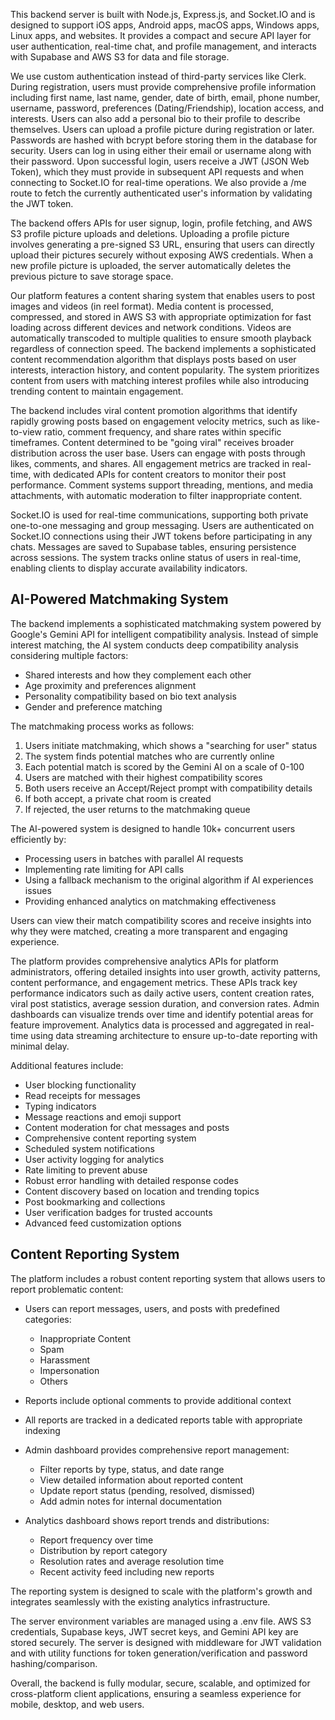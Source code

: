 This backend server is built with Node.js, Express.js, and Socket.IO and is designed to support iOS apps, Android apps, macOS apps, Windows apps, Linux apps, and websites. It provides a compact and secure API layer for user authentication, real-time chat, and profile management, and interacts with Supabase and AWS S3 for data and file storage.

We use custom authentication instead of third-party services like Clerk. During registration, users must provide comprehensive profile information including first name, last name, gender, date of birth, email, phone number, username, password, preferences (Dating/Friendship), location access, and interests. Users can also add a personal bio to their profile to describe themselves. Users can upload a profile picture during registration or later. Passwords are hashed with bcrypt before storing them in the database for security. Users can log in using either their email or username along with their password. Upon successful login, users receive a JWT (JSON Web Token), which they must provide in subsequent API requests and when connecting to Socket.IO for real-time operations. We also provide a /me route to fetch the currently authenticated user's information by validating the JWT token.

The backend offers APIs for user signup, login, profile fetching, and AWS S3 profile picture uploads and deletions. Uploading a profile picture involves generating a pre-signed S3 URL, ensuring that users can directly upload their pictures securely without exposing AWS credentials. When a new profile picture is uploaded, the server automatically deletes the previous picture to save storage space.

Our platform features a content sharing system that enables users to post images and videos (in reel format). Media content is processed, compressed, and stored in AWS S3 with appropriate optimization for fast loading across different devices and network conditions. Videos are automatically transcoded to multiple qualities to ensure smooth playback regardless of connection speed. The backend implements a sophisticated content recommendation algorithm that displays posts based on user interests, interaction history, and content popularity. The system prioritizes content from users with matching interest profiles while also introducing trending content to maintain engagement.

The backend includes viral content promotion algorithms that identify rapidly growing posts based on engagement velocity metrics, such as like-to-view ratio, comment frequency, and share rates within specific timeframes. Content determined to be "going viral" receives broader distribution across the user base. Users can engage with posts through likes, comments, and shares. All engagement metrics are tracked in real-time, with dedicated APIs for content creators to monitor their post performance. Comment systems support threading, mentions, and media attachments, with automatic moderation to filter inappropriate content.

Socket.IO is used for real-time communications, supporting both private one-to-one messaging and group messaging. Users are authenticated on Socket.IO connections using their JWT tokens before participating in any chats. Messages are saved to Supabase tables, ensuring persistence across sessions. The system tracks online status of users in real-time, enabling clients to display accurate availability indicators.

## AI-Powered Matchmaking System

The backend implements a sophisticated matchmaking system powered by Google's Gemini API for intelligent compatibility analysis. Instead of simple interest matching, the AI system conducts deep compatibility analysis considering multiple factors:

- Shared interests and how they complement each other
- Age proximity and preferences alignment
- Personality compatibility based on bio text analysis
- Gender and preference matching

The matchmaking process works as follows:
1. Users initiate matchmaking, which shows a "searching for user" status
2. The system finds potential matches who are currently online
3. Each potential match is scored by the Gemini AI on a scale of 0-100
4. Users are matched with their highest compatibility scores
5. Both users receive an Accept/Reject prompt with compatibility details
6. If both accept, a private chat room is created
7. If rejected, the user returns to the matchmaking queue

The AI-powered system is designed to handle 10k+ concurrent users efficiently by:
- Processing users in batches with parallel AI requests
- Implementing rate limiting for API calls
- Using a fallback mechanism to the original algorithm if AI experiences issues
- Providing enhanced analytics on matchmaking effectiveness

Users can view their match compatibility scores and receive insights into why they were matched, creating a more transparent and engaging experience.

The platform provides comprehensive analytics APIs for platform administrators, offering detailed insights into user growth, activity patterns, content performance, and engagement metrics. These APIs track key performance indicators such as daily active users, content creation rates, viral post statistics, average session duration, and conversion rates. Admin dashboards can visualize trends over time and identify potential areas for feature improvement. Analytics data is processed and aggregated in real-time using data streaming architecture to ensure up-to-date reporting with minimal delay.

Additional features include:
- User blocking functionality
- Read receipts for messages
- Typing indicators
- Message reactions and emoji support
- Content moderation for chat messages and posts
- Comprehensive content reporting system
- Scheduled system notifications
- User activity logging for analytics
- Rate limiting to prevent abuse
- Robust error handling with detailed response codes
- Content discovery based on location and trending topics
- Post bookmarking and collections
- User verification badges for trusted accounts
- Advanced feed customization options

## Content Reporting System

The platform includes a robust content reporting system that allows users to report problematic content:

- Users can report messages, users, and posts with predefined categories:
  - Inappropriate Content
  - Spam
  - Harassment
  - Impersonation
  - Others

- Reports include optional comments to provide additional context
- All reports are tracked in a dedicated reports table with appropriate indexing
- Admin dashboard provides comprehensive report management:
  - Filter reports by type, status, and date range
  - View detailed information about reported content
  - Update report status (pending, resolved, dismissed)
  - Add admin notes for internal documentation

- Analytics dashboard shows report trends and distributions:
  - Report frequency over time
  - Distribution by report category
  - Resolution rates and average resolution time
  - Recent activity feed including new reports

The reporting system is designed to scale with the platform's growth and integrates seamlessly with the existing analytics infrastructure.

The server environment variables are managed using a .env file. AWS S3 credentials, Supabase keys, JWT secret keys, and Gemini API key are stored securely. The server is designed with middleware for JWT validation and with utility functions for token generation/verification and password hashing/comparison.

Overall, the backend is fully modular, secure, scalable, and optimized for cross-platform client applications, ensuring a seamless experience for mobile, desktop, and web users.

